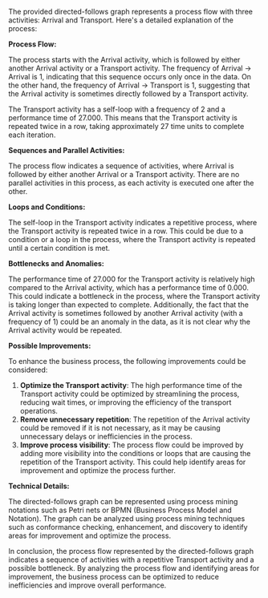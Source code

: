 The provided directed-follows graph represents a process flow with three activities: Arrival and Transport. Here's a detailed explanation of the process:

**Process Flow:**

The process starts with the Arrival activity, which is followed by either another Arrival activity or a Transport activity. The frequency of Arrival -> Arrival is 1, indicating that this sequence occurs only once in the data. On the other hand, the frequency of Arrival -> Transport is 1, suggesting that the Arrival activity is sometimes directly followed by a Transport activity.

The Transport activity has a self-loop with a frequency of 2 and a performance time of 27.000. This means that the Transport activity is repeated twice in a row, taking approximately 27 time units to complete each iteration.

**Sequences and Parallel Activities:**

The process flow indicates a sequence of activities, where Arrival is followed by either another Arrival or a Transport activity. There are no parallel activities in this process, as each activity is executed one after the other.

**Loops and Conditions:**

The self-loop in the Transport activity indicates a repetitive process, where the Transport activity is repeated twice in a row. This could be due to a condition or a loop in the process, where the Transport activity is repeated until a certain condition is met.

**Bottlenecks and Anomalies:**

The performance time of 27.000 for the Transport activity is relatively high compared to the Arrival activity, which has a performance time of 0.000. This could indicate a bottleneck in the process, where the Transport activity is taking longer than expected to complete. Additionally, the fact that the Arrival activity is sometimes followed by another Arrival activity (with a frequency of 1) could be an anomaly in the data, as it is not clear why the Arrival activity would be repeated.

**Possible Improvements:**

To enhance the business process, the following improvements could be considered:

1. **Optimize the Transport activity**: The high performance time of the Transport activity could be optimized by streamlining the process, reducing wait times, or improving the efficiency of the transport operations.
2. **Remove unnecessary repetition**: The repetition of the Arrival activity could be removed if it is not necessary, as it may be causing unnecessary delays or inefficiencies in the process.
3. **Improve process visibility**: The process flow could be improved by adding more visibility into the conditions or loops that are causing the repetition of the Transport activity. This could help identify areas for improvement and optimize the process further.

**Technical Details:**

The directed-follows graph can be represented using process mining notations such as Petri nets or BPMN (Business Process Model and Notation). The graph can be analyzed using process mining techniques such as conformance checking, enhancement, and discovery to identify areas for improvement and optimize the process.

In conclusion, the process flow represented by the directed-follows graph indicates a sequence of activities with a repetitive Transport activity and a possible bottleneck. By analyzing the process flow and identifying areas for improvement, the business process can be optimized to reduce inefficiencies and improve overall performance.